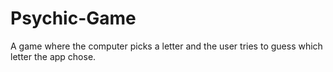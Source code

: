 # Psychic-Game
A game where the computer picks a letter and the user tries to guess which letter the app chose.

